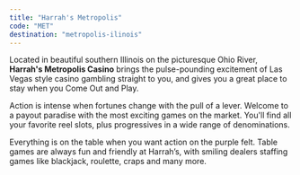 ```yaml
---
title: "Harrah's Metropolis"
code: "MET"
destination: "metropolis-ilinois"
---
```


Located in beautiful southern Illinois on the picturesque Ohio River, **Harrah's Metropolis Casino** brings the pulse-pounding excitement of Las Vegas style casino gambling straight to you, and gives you a great place to stay when you Come Out and Play.

Action is intense when fortunes change with the pull of a lever. Welcome to a payout paradise with the most exciting games on the market. You'll find all your favorite reel slots, plus progressives in a wide range of denominations.

Everything is on the table when you want action on the purple felt. Table games are always fun and friendly at Harrah’s, with smiling dealers staffing games like blackjack, roulette, craps and many more.
  